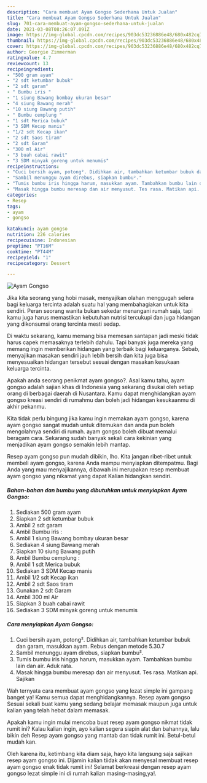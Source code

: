 ```yaml
---
description: "Cara membuat Ayam Gongso Sederhana Untuk Jualan"
title: "Cara membuat Ayam Gongso Sederhana Untuk Jualan"
slug: 701-cara-membuat-ayam-gongso-sederhana-untuk-jualan
date: 2021-03-08T08:26:07.091Z
image: https://img-global.cpcdn.com/recipes/903dc53236886e48/680x482cq70/ayam-gongso-foto-resep-utama.jpg
thumbnail: https://img-global.cpcdn.com/recipes/903dc53236886e48/680x482cq70/ayam-gongso-foto-resep-utama.jpg
cover: https://img-global.cpcdn.com/recipes/903dc53236886e48/680x482cq70/ayam-gongso-foto-resep-utama.jpg
author: Georgie Zimmerman
ratingvalue: 4.7
reviewcount: 13
recipeingredient:
- "500 gram ayam"
- "2 sdt ketumbar bubuk"
- "2 sdt garam"
- " Bumbu iris "
- "1 siung Bawang bombay ukuran besar"
- "4 siung Bawang merah"
- "10 siung Bawang putih"
- " Bumbu cemplung "
- "1 sdt Merica bubuk"
- "3 SDM Kecap manis"
- "1/2 sdt Kecap ikan"
- "2 sdt Saos tiram"
- "2 sdt Garam"
- "300 ml Air"
- "3 buah cabai rawit"
- "3 SDM minyak goreng untuk menumis"
recipeinstructions:
- "Cuci bersih ayam, potong². Didihkan air, tambahkan ketumbar bubuk dan garam, masukkan ayam. Rebus dengan metode 5.30.7"
- "Sambil menunggu ayam direbus, siapkan bumbu²."
- "Tumis bumbu iris hingga harum, masukkan ayam. Tambahkan bumbu lain dan air. Aduk rata."
- "Masak hingga bumbu meresap dan air menyusut. Tes rasa. Matikan api. Sajikan"
categories:
- Resep
tags:
- ayam
- gongso

katakunci: ayam gongso 
nutrition: 226 calories
recipecuisine: Indonesian
preptime: "PT16M"
cooktime: "PT44M"
recipeyield: "1"
recipecategory: Dessert

---
```



![Ayam Gongso](https://img-global.cpcdn.com/recipes/903dc53236886e48/680x482cq70/ayam-gongso-foto-resep-utama.jpg)

Jika kita seorang yang hobi masak, menyajikan olahan menggugah selera bagi keluarga tercinta adalah suatu hal yang membahagiakan untuk kita sendiri. Peran seorang  wanita bukan sekedar menangani rumah saja, tapi kamu juga harus memastikan kebutuhan nutrisi tercukupi dan juga hidangan yang dikonsumsi orang tercinta mesti sedap.

Di waktu  sekarang, kamu memang bisa memesan santapan jadi meski tidak harus capek memasaknya terlebih dahulu. Tapi banyak juga mereka yang memang ingin memberikan hidangan yang terbaik bagi keluarganya. Sebab, menyajikan masakan sendiri jauh lebih bersih dan kita juga bisa menyesuaikan hidangan tersebut sesuai dengan masakan kesukaan keluarga tercinta. 



Apakah anda seorang penikmat ayam gongso?. Asal kamu tahu, ayam gongso adalah sajian khas di Indonesia yang sekarang disukai oleh setiap orang di berbagai daerah di Nusantara. Kamu dapat menghidangkan ayam gongso kreasi sendiri di rumahmu dan boleh jadi hidangan kesukaanmu di akhir pekanmu.

Kita tidak perlu bingung jika kamu ingin memakan ayam gongso, karena ayam gongso sangat mudah untuk ditemukan dan anda pun boleh mengolahnya sendiri di rumah. ayam gongso boleh dibuat memalui beragam cara. Sekarang sudah banyak sekali cara kekinian yang menjadikan ayam gongso semakin lebih mantap.

Resep ayam gongso pun mudah dibikin, lho. Kita jangan ribet-ribet untuk membeli ayam gongso, karena Anda mampu menyiapkan ditempatmu. Bagi Anda yang mau menyajikannya, dibawah ini merupakan resep membuat ayam gongso yang nikamat yang dapat Kalian hidangkan sendiri.

<!--inarticleads1-->

##### Bahan-bahan dan bumbu yang dibutuhkan untuk menyiapkan Ayam Gongso:

1. Sediakan 500 gram ayam
1. Siapkan 2 sdt ketumbar bubuk
1. Ambil 2 sdt garam
1. Ambil  Bumbu iris :
1. Ambil 1 siung Bawang bombay ukuran besar
1. Sediakan 4 siung Bawang merah
1. Siapkan 10 siung Bawang putih
1. Ambil  Bumbu cemplung :
1. Ambil 1 sdt Merica bubuk
1. Sediakan 3 SDM Kecap manis
1. Ambil 1/2 sdt Kecap ikan
1. Ambil 2 sdt Saos tiram
1. Gunakan 2 sdt Garam
1. Ambil 300 ml Air
1. Siapkan 3 buah cabai rawit
1. Sediakan 3 SDM minyak goreng untuk menumis




<!--inarticleads2-->

##### Cara menyiapkan Ayam Gongso:

1. Cuci bersih ayam, potong². Didihkan air, tambahkan ketumbar bubuk dan garam, masukkan ayam. Rebus dengan metode 5.30.7
1. Sambil menunggu ayam direbus, siapkan bumbu².
1. Tumis bumbu iris hingga harum, masukkan ayam. Tambahkan bumbu lain dan air. Aduk rata.
1. Masak hingga bumbu meresap dan air menyusut. Tes rasa. Matikan api. Sajikan




Wah ternyata cara membuat ayam gongso yang lezat simple ini gampang banget ya! Kamu semua dapat menghidangkannya. Resep ayam gongso Sesuai sekali buat kamu yang sedang belajar memasak maupun juga untuk kalian yang telah hebat dalam memasak.

Apakah kamu ingin mulai mencoba buat resep ayam gongso nikmat tidak rumit ini? Kalau kalian ingin, ayo kalian segera siapin alat dan bahannya, lalu bikin deh Resep ayam gongso yang mantab dan tidak rumit ini. Betul-betul mudah kan. 

Oleh karena itu, ketimbang kita diam saja, hayo kita langsung saja sajikan resep ayam gongso ini. Dijamin kalian tiidak akan menyesal membuat resep ayam gongso enak tidak rumit ini! Selamat berkreasi dengan resep ayam gongso lezat simple ini di rumah kalian masing-masing,ya!.

